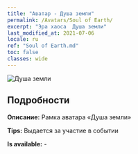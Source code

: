 ```yaml
---
title: "Аватар - Душа земли"
permalink: /Avatars/Soul of Earth/
excerpt: "Эра хаоса  Душа земли"
last_modified_at: 2021-07-06
locale: ru
ref: "Soul of Earth.md"
toc: false
classes: wide
---
```

 ![Душа земли](/images/a/avatarFrame_53.png)

## Подробности

 **Описание:** Рамка аватара «Душа земли» 

 **Tips:** Выдается за участие в событии 

 **Is available:**  - 

